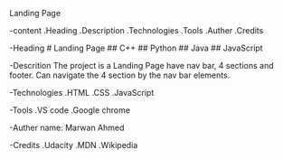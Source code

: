 Landing Page


-content
    .Heading
    .Description
    .Technologies
    .Tools
    .Auther
    .Credits


-Heading
    # Landing Page
    ## C++
    ## Python
    ## Java
    ## JavaScript

-Descrition
    The project is a Landing Page have nav bar, 4 sections and footer.
    Can navigate the 4 section by the nav bar elements.

-Technologies
    .HTML
    .CSS
    .JavaScript

-Tools
    .VS code
    .Google chrome

-Auther
    name: Marwan Ahmed

-Credits 
    .Udacity
    .MDN
    .Wikipedia
